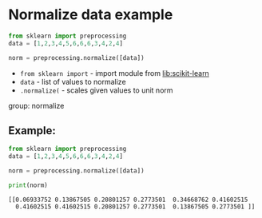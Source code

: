 # Normalize data example

```python
from sklearn import preprocessing
data = [1,2,3,4,5,6,6,6,3,4,2,4]

norm = preprocessing.normalize([data])
```

- `from sklearn import` - import module from [lib:scikit-learn](https://onelinerhub.com/python-scikit-learn/how-to-install-scikit-learn-using-pip)
- `data` - list of values to normalize
- `.normalize(` - scales given values to unit norm

group: normalize

## Example: 
```python
from sklearn import preprocessing
data = [1,2,3,4,5,6,6,6,3,4,2,4]

norm = preprocessing.normalize([data])

print(norm)
```
```
[[0.06933752 0.13867505 0.20801257 0.2773501  0.34668762 0.41602515
  0.41602515 0.41602515 0.20801257 0.2773501  0.13867505 0.2773501 ]]

```

